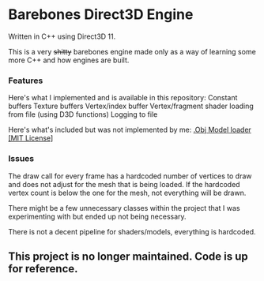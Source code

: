 # Barebones Direct3D Engine

Written in C++ using Direct3D 11.

This is a very ~~shitty~~ barebones engine made only as a way of learning some more C++ and how engines are built.

### Features

Here's what I implemented and is available in this repository:
  Constant buffers
  Texture buffers
  Vertex/index buffer
  Vertex/fragment shader loading from file (using D3D functions)
  Logging to file
  
Here's what's included but was not implemented by me:
  [.Obj Model loader [MIT License]](https://github.com/Bly7/OBJ-Loader)
  
### Issues

The draw call for every frame has a hardcoded number of vertices to draw and does not adjust for the mesh that is being loaded. 
If the hardcoded vertex count is below the one for the mesh, not everything will be drawn.

There might be a few unnecessary classes within the project that I was experimenting with but ended up not being necessary.

There is not a decent pipeline for shaders/models, everything is hardcoded.

## This project is no longer maintained. Code is up for reference.
  
  
  

